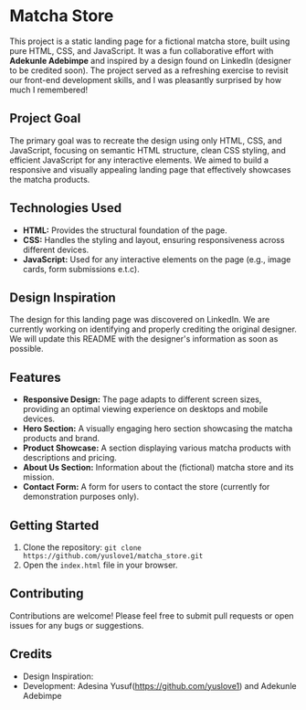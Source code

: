 # Matcha Store

This project is a static landing page for a fictional matcha store, built using pure HTML, CSS, and JavaScript.  It was a fun collaborative effort with **Adekunle Adebimpe** and inspired by a design found on LinkedIn (designer to be credited soon). The project served as a refreshing exercise to revisit our front-end development skills, and I was pleasantly surprised by how much I remembered!

## Project Goal

The primary goal was to recreate the design using only HTML, CSS, and JavaScript, focusing on semantic HTML structure, clean CSS styling, and efficient JavaScript for any interactive elements.  We aimed to build a responsive and visually appealing landing page that effectively showcases the matcha products.

## Technologies Used

* **HTML:** Provides the structural foundation of the page.
* **CSS:** Handles the styling and layout, ensuring responsiveness across different devices.
* **JavaScript:** Used for any interactive elements on the page (e.g., image cards, form submissions e.t.c).

## Design Inspiration

The design for this landing page was discovered on LinkedIn. We are currently working on identifying and properly crediting the original designer. We will update this README with the designer's information as soon as possible.

## Features

* **Responsive Design:** The page adapts to different screen sizes, providing an optimal viewing experience on desktops and mobile devices.
* **Hero Section:** A visually engaging hero section showcasing the matcha products and brand.
* **Product Showcase:** A section displaying various matcha products with descriptions and pricing.
* **About Us Section:** Information about the (fictional) matcha store and its mission.
* **Contact Form:** A form for users to contact the store (currently for demonstration purposes only).



## Getting Started

1. Clone the repository: `git clone https://github.com/yuslove1/matcha_store.git`
2. Open the `index.html` file in your browser.

## Contributing

Contributions are welcome! Please feel free to submit pull requests or open issues for any bugs or suggestions.

## Credits

* Design Inspiration: 
* Development: Adesina Yusuf(https://github.com/yuslove1) and Adekunle Adebimpe
